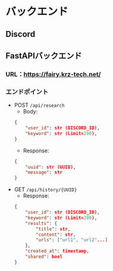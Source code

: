 # バックエンド
## Discord

## FastAPIバックエンド
### URL：https://fairy.krz-tech.net/
### エンドポイント
- POST `/api/research`
    - Body:
    ```json
    {
        "user_id": str (DISCORD_ID),
        "keyword": str (Limit=200),
    }
    ```
    - Response:
    ```json
    {
        "uuid": str (UUID),
        "message": str
    }
    ```
- GET `/api/history/{UUID}`
    - Response:
    ```json
    {
        "user_id": str (DISCORD_ID),
        "keyword": str (Limit=200),
        "results": {
            "title": str,
            "content": str,
            "urls": ["url1", "url2"...]
        },
        "created_at": timestamp,
        "shared": bool
    }
    ```
